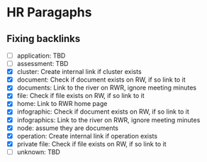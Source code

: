 # HR Paragaphs

## Fixing backlinks

- [ ] application: TBD
- [ ] assessment: TBD
- [x] cluster: Create internal link if cluster exists
- [x] document: Check if document exists on RW, if so link to it
- [x] documents: Link to the river on RWR, ignore meeting minutes
- [x] file: Check if file exists on RW, if so link to it
- [x] home: Link to RWR home page
- [x] infographic: Check if document exists on RW, if so link to it
- [x] infographics: Link to the river on RWR, ignore meeting minutes
- [x] node: assume they are documents
- [x] operation: Create internal link if operation exists
- [x] private file: Check if file exists on RW, if so link to it
- [ ] unknown: TBD
